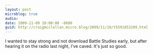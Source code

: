 ```yaml
---
layout: post
microblog: true
audio: 
date: 2009-11-09 18:00:00 -0600
guid: http://craigmcclellan.micro.blog/2009/11/10/t5591853209.html
---
```

I wanted to stay strong and not download Battle Studies early, but after hearing it on the radio last night, I've caved. It's just so good.
